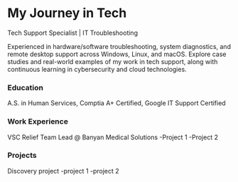 # My Journey in Tech
Tech Support Specialist | IT Troubleshooting

Experienced in hardware/software troubleshooting, system diagnostics, and remote desktop support across Windows, Linux, and macOS. Explore case studies and real-world examples of my work in tech support, along with continuous learning in cybersecurity and cloud technologies.

### Education
A.S. in Human Services, Comptia A+ Certified, Google IT Support Certified

### Work Experience
VSC Relief Team Lead @ Banyan Medical Solutions
-Project 1
-Project 2

### Projects
Discovery project
-project 1
-project 2

